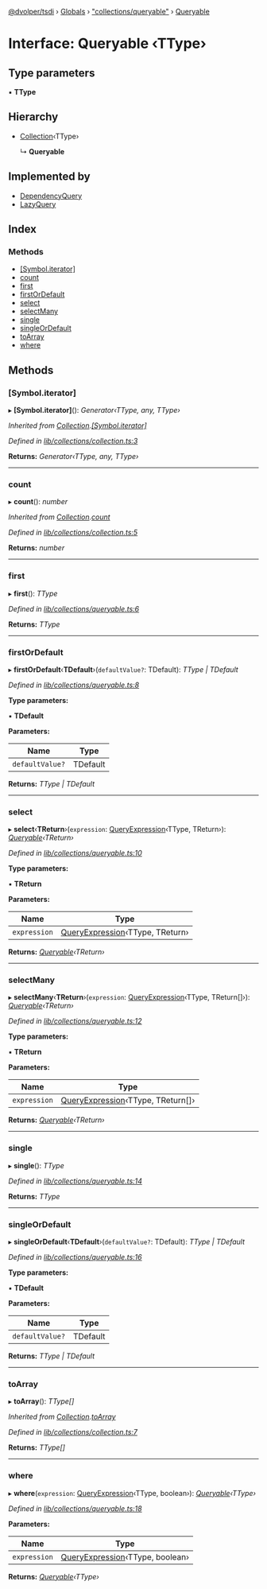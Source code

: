 [@dvolper/tsdi](../README.md) › [Globals](../globals.md) › ["collections/queryable"](../modules/_collections_queryable_.md) › [Queryable](_collections_queryable_.queryable.md)

# Interface: Queryable ‹**TType**›

## Type parameters

▪ **TType**

## Hierarchy

* [Collection](_collections_collection_.collection.md)‹TType›

  ↳ **Queryable**

## Implemented by

* [DependencyQuery](../classes/_collections_dependency_query_.dependencyquery.md)
* [LazyQuery](../classes/_collections_lazy_query_.lazyquery.md)

## Index

### Methods

* [[Symbol.iterator]](_collections_queryable_.queryable.md#[symbol.iterator])
* [count](_collections_queryable_.queryable.md#count)
* [first](_collections_queryable_.queryable.md#first)
* [firstOrDefault](_collections_queryable_.queryable.md#firstordefault)
* [select](_collections_queryable_.queryable.md#select)
* [selectMany](_collections_queryable_.queryable.md#selectmany)
* [single](_collections_queryable_.queryable.md#single)
* [singleOrDefault](_collections_queryable_.queryable.md#singleordefault)
* [toArray](_collections_queryable_.queryable.md#toarray)
* [where](_collections_queryable_.queryable.md#where)

## Methods

###  [Symbol.iterator]

▸ **[Symbol.iterator]**(): *Generator‹TType, any, TType›*

*Inherited from [Collection](_collections_collection_.collection.md).[[Symbol.iterator]](_collections_collection_.collection.md#[symbol.iterator])*

*Defined in [lib/collections/collection.ts:3](https://github.com/DavidVollmers/typescript-dependency-injection/blob/4059c40/packages/tsdi/lib/collections/collection.ts#L3)*

**Returns:** *Generator‹TType, any, TType›*

___

###  count

▸ **count**(): *number*

*Inherited from [Collection](_collections_collection_.collection.md).[count](_collections_collection_.collection.md#count)*

*Defined in [lib/collections/collection.ts:5](https://github.com/DavidVollmers/typescript-dependency-injection/blob/4059c40/packages/tsdi/lib/collections/collection.ts#L5)*

**Returns:** *number*

___

###  first

▸ **first**(): *TType*

*Defined in [lib/collections/queryable.ts:6](https://github.com/DavidVollmers/typescript-dependency-injection/blob/4059c40/packages/tsdi/lib/collections/queryable.ts#L6)*

**Returns:** *TType*

___

###  firstOrDefault

▸ **firstOrDefault**‹**TDefault**›(`defaultValue?`: TDefault): *TType | TDefault*

*Defined in [lib/collections/queryable.ts:8](https://github.com/DavidVollmers/typescript-dependency-injection/blob/4059c40/packages/tsdi/lib/collections/queryable.ts#L8)*

**Type parameters:**

▪ **TDefault**

**Parameters:**

Name | Type |
------ | ------ |
`defaultValue?` | TDefault |

**Returns:** *TType | TDefault*

___

###  select

▸ **select**‹**TReturn**›(`expression`: [QueryExpression](../modules/_collections_query_expression_.md#queryexpression)‹TType, TReturn›): *[Queryable](_collections_queryable_.queryable.md)‹TReturn›*

*Defined in [lib/collections/queryable.ts:10](https://github.com/DavidVollmers/typescript-dependency-injection/blob/4059c40/packages/tsdi/lib/collections/queryable.ts#L10)*

**Type parameters:**

▪ **TReturn**

**Parameters:**

Name | Type |
------ | ------ |
`expression` | [QueryExpression](../modules/_collections_query_expression_.md#queryexpression)‹TType, TReturn› |

**Returns:** *[Queryable](_collections_queryable_.queryable.md)‹TReturn›*

___

###  selectMany

▸ **selectMany**‹**TReturn**›(`expression`: [QueryExpression](../modules/_collections_query_expression_.md#queryexpression)‹TType, TReturn[]›): *[Queryable](_collections_queryable_.queryable.md)‹TReturn›*

*Defined in [lib/collections/queryable.ts:12](https://github.com/DavidVollmers/typescript-dependency-injection/blob/4059c40/packages/tsdi/lib/collections/queryable.ts#L12)*

**Type parameters:**

▪ **TReturn**

**Parameters:**

Name | Type |
------ | ------ |
`expression` | [QueryExpression](../modules/_collections_query_expression_.md#queryexpression)‹TType, TReturn[]› |

**Returns:** *[Queryable](_collections_queryable_.queryable.md)‹TReturn›*

___

###  single

▸ **single**(): *TType*

*Defined in [lib/collections/queryable.ts:14](https://github.com/DavidVollmers/typescript-dependency-injection/blob/4059c40/packages/tsdi/lib/collections/queryable.ts#L14)*

**Returns:** *TType*

___

###  singleOrDefault

▸ **singleOrDefault**‹**TDefault**›(`defaultValue?`: TDefault): *TType | TDefault*

*Defined in [lib/collections/queryable.ts:16](https://github.com/DavidVollmers/typescript-dependency-injection/blob/4059c40/packages/tsdi/lib/collections/queryable.ts#L16)*

**Type parameters:**

▪ **TDefault**

**Parameters:**

Name | Type |
------ | ------ |
`defaultValue?` | TDefault |

**Returns:** *TType | TDefault*

___

###  toArray

▸ **toArray**(): *TType[]*

*Inherited from [Collection](_collections_collection_.collection.md).[toArray](_collections_collection_.collection.md#toarray)*

*Defined in [lib/collections/collection.ts:7](https://github.com/DavidVollmers/typescript-dependency-injection/blob/4059c40/packages/tsdi/lib/collections/collection.ts#L7)*

**Returns:** *TType[]*

___

###  where

▸ **where**(`expression`: [QueryExpression](../modules/_collections_query_expression_.md#queryexpression)‹TType, boolean›): *[Queryable](_collections_queryable_.queryable.md)‹TType›*

*Defined in [lib/collections/queryable.ts:18](https://github.com/DavidVollmers/typescript-dependency-injection/blob/4059c40/packages/tsdi/lib/collections/queryable.ts#L18)*

**Parameters:**

Name | Type |
------ | ------ |
`expression` | [QueryExpression](../modules/_collections_query_expression_.md#queryexpression)‹TType, boolean› |

**Returns:** *[Queryable](_collections_queryable_.queryable.md)‹TType›*
